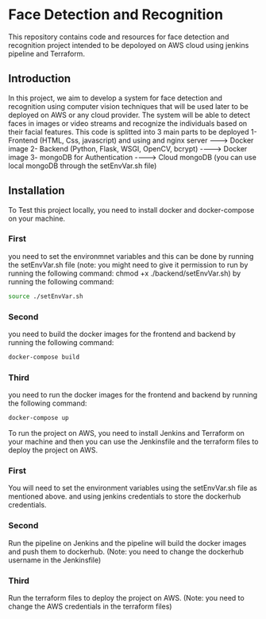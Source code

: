 # Face Detection and Recognition

This repository contains code and resources for face detection and recognition project intended to be depoloyed on AWS cloud using jenkins pipeline and Terraform. 


## Introduction

In this project, we aim to develop a system for face detection and recognition using computer vision techniques that will be used later to be deployed on AWS or any cloud provider. The system will be able to detect faces in images or video streams and recognize the individuals based on their facial features. This code is splitted into 3 main parts to be deployed
1- Frontend (HTML, Css, javascript) and using and nginx server  ---> Docker image
2- Backend (Python, Flask, WSGI, OpenCV, bcrypt)   ----> Docker image
3- mongoDB for Authentication  ----> Cloud mongoDB (you can use local mongoDB through the setEnvVar.sh file)

## Installation

To Test this project locally, you need to install docker and docker-compose on your machine. 

### First
you need to set the environmnet variables and this can be done by running the setEnvVar.sh file (note: you might need to give it permission to run by running the following command: chmod +x ./backend/setEnvVar.sh) by running the following command:

```bash
source ./setEnvVar.sh
```
### Second
you need to build the docker images for the frontend and backend by running the following command:

```bash
docker-compose build
```
### Third
you need to run the docker images for the frontend and backend by running the following command:

```bash
docker-compose up
```

To run the project on AWS, you need to install Jenkins and Terraform on your machine and then you can use the Jenkinsfile and the terraform files to deploy the project on AWS.

### First

You will need to set the environment variables using the setEnvVar.sh file as mentioned above. and using jenkins credentials to store the dockerhub credentials.

### Second

Run the pipeline on Jenkins and the pipeline will build the docker images and push them to dockerhub. (Note: you need to change the dockerhub username in the Jenkinsfile)

### Third

Run the terraform files to deploy the project on AWS. (Note: you need to change the AWS credentials in the terraform files)

